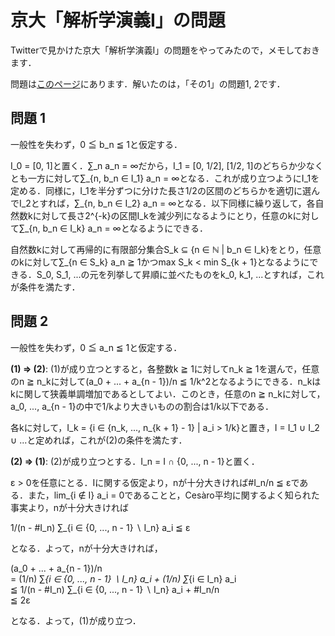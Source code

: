 # 京大「解析学演義I」の問題

Twitterで見かけた京大「解析学演義I」の問題をやってみたので，メモしておきます．

問題は[このページ](https://www.math.kyoto-u.ac.jp/~y.arano/engi.html)にあります．解いたのは，「その1」の問題1, 2です．

## 問題 1

一般性を失わず，0 ≦ b_n ≦ 1と仮定する．

I\_0 = [0, 1]と置く．∑\_n a\_n = ∞だから，I\_1 = [0, 1/2], [1/2, 1]のどちらか少なくとも一方に対して∑\_{n, b\_n ∈ I\_1} a\_n = ∞となる．これが成り立つようにI\_1を定める．同様に，I\_1を半分ずつに分けた長さ1/2の区間のどちらかを適切に選んでI\_2とすれば，∑\_{n, b\_n ∈ I\_2} a\_n = ∞となる．以下同様に繰り返して，各自然数kに対して長さ2^{-k}の区間I\_kを減少列になるようにとり，任意のkに対して∑_{n, b\_n ∈ I\_k} a\_n = ∞となるようにできる．

自然数kに対して再帰的に有限部分集合S\_k ⊆ {n ∈ ℕ | b\_n ∈ I\_k}をとり，任意のkに対して∑\_{n ∈ S_k} a\_n ≧ 1かつmax S\_k < min S\_{k + 1}となるようにできる．S\_0, S\_1, ...の元を列挙して昇順に並べたものをk\_0, k\_1, ...とすれば，これが条件を満たす．

## 問題 2

一般性を失わず，0 ≦ a_n ≦ 1と仮定する．

**(1) ⇒ (2)**: (1)が成り立つとすると，各整数k ≧ 1に対してn\_k ≧ 1を選んで，任意のn ≧ n\_kに対して(a\_0 + ... + a\_{n - 1})/n ≦ 1/k^2となるようにできる．n\_kはkに関して狭義単調増加であるとしてよい．このとき，任意のn ≧ n\_kに対して，a\_0, ..., a\_{n - 1}の中で1/kより大きいものの割合は1/k以下である．

各kに対して，I\_k = {i ∈ {n\_k, ..., n\_{k + 1} - 1} | a\_i > 1/k}と置き，I = I\_1 ∪ I\_2 ∪ ...と定めれば，これが(2)の条件を満たす．

**(2) ⇒ (1)**: (2)が成り立つとする．I\_n = I ∩ {0, ..., n - 1}と置く．

ε > 0を任意にとる．Iに関する仮定より，nが十分大きければ#I\_n/n ≦ εである．また，lim\_{i ∉ I} a\_i = 0であることと，Cesàro平均に関するよく知られた事実より，nが十分大きければ

1/(n - #I\_n) ∑_{i ∈ {0, ..., n - 1} ∖ I\_n} a\_i ≦ ε

となる．よって，nが十分大きければ，

(a\_0 + ... + a\_{n - 1})/n  
= (1/n) ∑_{i ∈ {0, ..., n - 1} ∖ I\_n} a\_i + (1/n) ∑_{i ∈ I\_n} a\_i  
≦ 1/(n - #I\_n) ∑_{i ∈ {0, ..., n - 1} ∖ I\_n} a\_i + #I\_n/n  
≦ 2ε

となる．よって，(1)が成り立つ．

